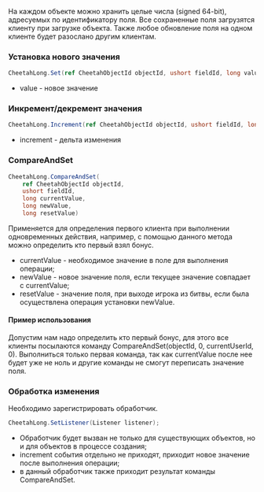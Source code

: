 На каждом объекте можно хранить целые числа (signed 64-bit), адресуемых по идентификатору поля. Все сохраненные поля
загрузятся клиенту при загрузке объекта. Также любое обновление поля на одном клиенте будет разослано другим клиентам.

### Установка нового значения

```csharp
CheetahLong.Set(ref CheetahObjectId objectId, ushort fieldId, long value);
```

- value - новое значение

### Инкремент/декремент значения

```csharp
CheetahLong.Increment(ref CheetahObjectId objectId, ushort fieldId, long increment);
```

- increment - дельта изменения

### CompareAndSet

```csharp
CheetahLong.CompareAndSet(
    ref CheetahObjectId objectId, 
    ushort fieldId, 
    long currentValue, 
    long newValue, 
    long resetValue)
```

Применяется для определения первого клиента при выполнении одновременных действия, например, с помощью данного метода
можно определить кто первый взял бонус.

- currentValue - необходимое значение в поле для выполнения операции;
- newValue - новое значение поля, если текущее значение совпадает с currentValue;
- resetValue - значение поля, при выходе игрока из битвы, если была осуществлена операция установки newValue.

#### Пример использования

Допустим нам надо определить кто первый бонус, для этого все клиенты посылаются команду CompareAndSet(objectId, 0,
currentUserId, 0). Выполниться только первая команда, так как currentValue после нее будет уже не ноль и другие команды
не смогут переписать значение поля.

### Обработка изменения

Необходимо зарегистрировать обработчик.

```csharp
CheetahLong.SetListener(Listener listener);
```

- Обработчик будет вызван не только для существующих объектов, но и для объектов в процессе создания;
- increment события отдельно не приходят, приходит новое значение после выполнения операции;
- в данный обработчик также приходит результат команды CompareAndSet.

